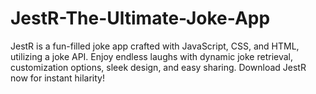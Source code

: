 # JestR-The-Ultimate-Joke-App
JestR is a fun-filled joke app crafted with JavaScript, CSS, and HTML, utilizing a joke API. Enjoy endless laughs with dynamic joke retrieval, customization options, sleek design, and easy sharing. Download JestR now for instant hilarity!
